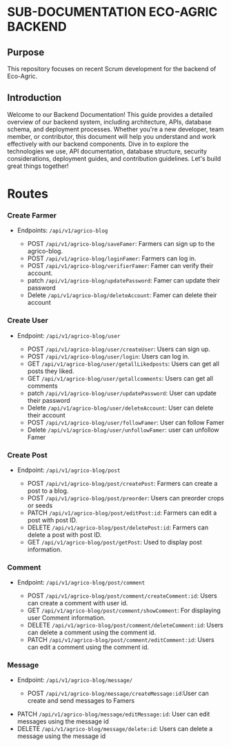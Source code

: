 # SUB-DOCUMENTATION ECO-AGRIC BACKEND

## Purpose

This repository focuses on recent Scrum development for the backend of Eco-Agric.

## Introduction

Welcome to our Backend Documentation! This guide provides a detailed overview of our backend system, including architecture, APIs, database schema, and deployment processes. Whether you're a new developer, team member, or contributor, this document will help you understand and work effectively with our backend components. Dive in to explore the technologies we use, API documentation, database structure, security considerations, deployment guides, and contribution guidelines. Let's build great things together!

# Routes

### Create Farmer

* Endpoints: `/api/v1/agrico-blog`

    - POST `/api/v1/agrico-blog/saveFamer`: Farmers can sign up to the agrico-blog.
    - POST `/api/v1/agrico-blog/loginFamer`: Farmers can log in.
    - POST `/api/v1/agrico-blog/verifierFamer`: Famer can verify their account.
    - patch `/api/v1/agrico-blog/updatePassword`: Famer can update their password
    - Delete `/api/v1/agrico-blog/deleteAccount`: Famer can delete their account


### Create User

* Endpoint: `/api/v1/agrico-blog/user`

    - POST `/api/v1/agrico-blog/user/createUser`: Users can sign up.
    - POST `/api/v1/agrico-blog/user/login`: Users can log in.
    - GET `/api/v1/agrico-blog/user/getallLikedposts`: Users can get all posts they liked.
    - GET `/api/v1/agrico-blog/user/getallcomments`: Users can get all comments
    - patch `/api/v1/agrico-blog/user/updatePassword`: User can update their password
    - Delete `/api/v1/agrico-blog/user/deleteAccount`: User can delete their account
    - POST `/api/v1/agrico-blog/user/followFamer`: User can follow Famer
    - Delete `/api/v1/agrico-blog/user/unfollowFamer`: user can unfollow Famer

### Create Post

* Endpoint: `/api/v1/agrico-blog/post`

    - POST `/api/v1/agrico-blog/post/createPost`: Farmers can create a post to a blog.
    - POST `/api/v1/agrico-blog/post/preorder`: Users can preorder crops or seeds
    - PATCH `/api/v1/agrico-blog/post/editPost:id`: Farmers can edit a post with post ID.
    - DELETE `/api/v1/agrico-blog/post/deletePost:id`: Farmers can delete a post with post ID.
    - GET `/api/v1/agrico-blog/post/getPost`: Used to display post information.

### Comment

* Endpoint: `/api/v1/agrico-blog/post/comment`

    - POST `/api/v1/agrico-blog/post/comment/createComment:id`: Users can create a comment with user id.
    - GET `/api/v1/agrico-blog/post/comment/showComment`: For displaying user Comment information.
    - DELETE `/api/v1/agrico-blog/post/comment/deleteComment:id`: Users can delete a comment using the comment id.
    - PATCH `/api/v1/agrico-blog/post/comment/editComment:id`: Users can edit a comment using the comment id.

### Message

* Endpoint: `/api/v1/agrico-blog/message/`

  - POST `/api/v1/agrico-blog/message/createMessage:id`:User can create and send messages to Famers
 - PATCH `/api/v1/agrico-blog/message/editMessage:id`: User can edit messages using the message id
 - DELETE `/api/v1/agrico-blog/message/delete:id`: Users can delete a message using the message id


